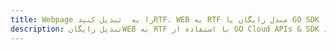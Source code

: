 ---title: Webpage را به  تبدیل کنیدRTF، WEB به RTF مبدل رایگان یا GO SDKdescription: تبدیل رایگانWEB به RTF با استفاده از GO Cloud APIs & SDK همچنین اسناد PDF را در Cloud ایجاد، ویرایش و رندر کنید.---